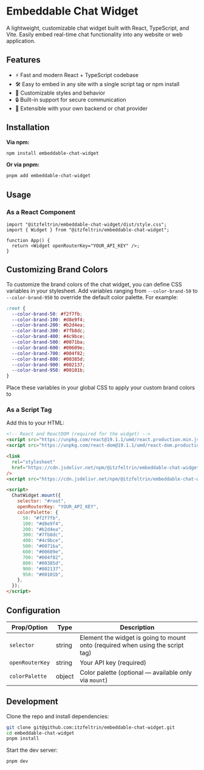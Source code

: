 # Embeddable Chat Widget

A lightweight, customizable chat widget built with React, TypeScript, and Vite. Easily embed real-time chat functionality into any website or web application.

## Features

- ⚡️ Fast and modern React + TypeScript codebase
- 🛠️ Easy to embed in any site with a single script tag or npm install
- 🎨 Customizable styles and behavior
- 🔒 Built-in support for secure communication
- 🔌 Extensible with your own backend or chat provider

## Installation

**Via npm:**

```sh
npm install embeddable-chat-widget
```

**Or via pnpm:**

```sh
pnpm add embeddable-chat-widget
```

## Usage

### As a React Component

```tsx
import "@itzfeltrin/embeddable-chat-widget/dist/style.css";
import { Widget } from "@itzfeltrin/embeddable-chat-widget";

function App() {
  return <Widget openRouterKey="YOUR_API_KEY" />;
}
```

## Customizing Brand Colors

To customize the brand colors of the chat widget, you can define CSS variables in your stylesheet. Add variables ranging from `--color-brand-50` to `--color-brand-950` to override the default color palette. For example:

```css
:root {
  --color-brand-50: #f2f7fb;
  --color-brand-100: #d8e9f4;
  --color-brand-200: #b2d4ea;
  --color-brand-300: #7fb8dc;
  --color-brand-400: #4c9bce;
  --color-brand-500: #0071ba;
  --color-brand-600: #00609e;
  --color-brand-700: #004f82;
  --color-brand-800: #00385d;
  --color-brand-900: #002137;
  --color-brand-950: #00101b;
}
```

Place these variables in your global CSS to apply your custom brand colors to

### As a Script Tag

Add this to your HTML:

```html
<!-- React and ReactDOM (required for the widget) -->
<script src="https://unpkg.com/react@19.1.1/umd/react.production.min.js"></script>
<script src="https://unpkg.com/react-dom@19.1.1/umd/react-dom.production.min.js"></script>

<link
  rel="stylesheet"
  href="https://cdn.jsdelivr.net/npm/@itzfeltrin/embeddable-chat-widget@latest/dist/embeddable-chat-widget.css"
/>
<script src="https://cdn.jsdelivr.net/npm/@itzfeltrin/embeddable-chat-widget@latest/dist/embeddable-chat-widget.iife.js"></script>

<script>
  ChatWidget.mount({
    selector: "#root",
    openRouterKey: "YOUR_API_KEY",
    colorPalette: {
      50: "#f2f7fb",
      100: "#d8e9f4",
      200: "#b2d4ea",
      300: "#7fb8dc",
      400: "#4c9bce",
      500: "#0071ba",
      600: "#00609e",
      700: "#004f82",
      800: "#00385d",
      900: "#002137",
      950: "#00101b",
    },
  });
</script>
```

## Configuration

| Prop/Option     | Type   | Description                                                                    |
| --------------- | ------ | ------------------------------------------------------------------------------ |
| `selector`      | string | Element the widget is going to mount onto (required when using the script tag) |
| `openRouterKey` | string | Your API key (required)                                                        |
| `colorPalette`  | object | Color palette (optional — available only via `mount`)                          |

## Development

Clone the repo and install dependencies:

```sh
git clone git@github.com:itzfeltrin/embeddable-chat-widget.git
cd embeddable-chat-widget
pnpm install
```

Start the dev server:

```sh
pnpm dev
```
